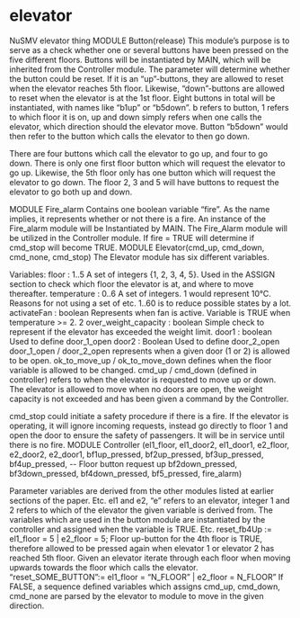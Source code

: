 # elevator
NuSMV elevator thing
MODULE Button(release)
This module’s purpose is to serve as a check whether one or several buttons have been pressed on the five different floors. Buttons will be instantiated by MAIN, which will be inherited from the Controller module. The parameter will determine whether the button could be reset. If it is an “up”-buttons, they are allowed to reset when the elevator reaches 5th floor. Likewise, “down”-buttons are allowed to reset when the elevator is at the 1st floor.
Eight buttons in total will be instantiated, with names like “b1up” or “b5down”. b refers to button, 1 refers to which floor it is on, up and down simply refers when one calls the elevator, which direction should the elevator move. Button “b5down” would then refer to the button which calls the elevator to then go down.

There are four buttons which call the elevator to go up, and four to go down. There is only one first floor button which will request the elevator to go up. Likewise, the 5th floor only has one button which will request the elevator to go down. The floor 2, 3 and 5 will have buttons to request the elevator to go both up and down.

MODULE Fire_alarm
Contains one boolean variable “fire”. As the name implies, it represents whether or not there is a fire. An instance of the Fire_alarm module will be Instantiated by MAIN. The Fire_Alarm module will be utilized in the Controller module. If fire = TRUE will determine if cmd_stop will become TRUE.
MODULE Elevator(cmd_up, cmd_down, cmd_none, cmd_stop)
The Elevator module has six different variables.

Variables:
floor : 1..5 A set of integers {1, 2, 3, 4, 5}. Used in the ASSIGN section to check which floor the elevator is at, and where to move thereafter.
temperature : 0..6 A set of integers. 1 would represent 10°C. Reasons for not using a set of etc. 1..60 is to reduce possible states by a lot.
activateFan : boolean Represents when fan is active. Variable is TRUE when temperature >= 2.
2
over_weight_capacity : boolean Simple check to represent if the elevator has exceeded the weight limit.
door1 : boolean Used to define door_1_open
door2 : Boolean Used to define door_2_open
door_1_open / door_2_open represents when a given door (1 or 2) is allowed to be open.
ok_to_move_up / ok_to_move_down defines when the floor variable is allowed to be changed. cmd_up / cmd_down (defined in controller) refers to when the elevator is requested to move up or down. The elevator is allowed to move when no doors are open, the weight capacity is not exceeded and has been given a command by the Controller.

cmd_stop could initiate a safety procedure if there is a fire. If the elevator is operating, it will ignore incoming requests, instead go directly to floor 1 and open the door to ensure the safety of passengers. It will be in service until there is no fire.
MODULE Controller (el1_floor, el1_door2, el1_door1, e2_floor, e2_door2, e2_door1, bf1up_pressed, bf2up_pressed, bf3up_pressed, bf4up_pressed, -- Floor button request up bf2down_pressed, bf3down_pressed, bf4down_pressed, bf5_pressed, fire_alarm)

Parameter variables are derived from the other modules listed at earlier sections of the paper. Etc. el1 and e2, “e” refers to an elevator, integer 1 and 2 refers to which of the elevator the given variable is derived from.
The variables which are used in the button module are instantiated by the controller and assigned when the variable is TRUE. Etc.
reset_fb4Up := el1_floor = 5 | e2_floor = 5; Floor up-button for the 4th floor is TRUE, therefore allowed to be pressed again when elevator 1 or elevator 2 has reached 5th floor. Given an elevator iterate through each floor when moving upwards towards the floor which calls the elevator.
“reset_SOME_BUTTON”:= el1_floor = “N_FLOOR” | e2_floor = N_FLOOR” If FALSE, a sequence defined variables which assigns cmd_up, cmd_down, cmd_none are parsed by the elevator to module to move in the given direction.
